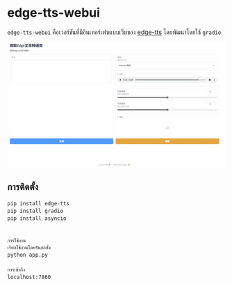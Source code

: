 # edge-tts-webui

`edge-tts-webui` คือเวอร์ชันที่มีอินเทอร์เฟซแบบเว็บของ [edge-tts](https://github.com/rany2/edge-tts) โดยพัฒนาโดยใช้ `gradio`

![ภาพตัวอย่าง](Snipaste.png)

## การติดตั้ง

```bash
pip install edge-tts
pip install gradio
pip install asyncio


การใช้งาน
เรียกใช้งานโดยรันคำสั่ง
python app.py

การเข้าถึง
localhost:7860